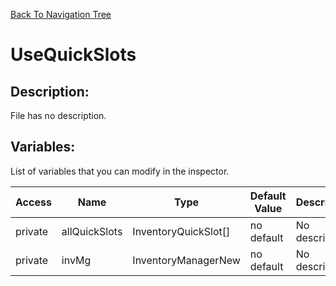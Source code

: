 [Back To Navigation Tree](https://wesleywh.github.io/GameDevRepo/docs/navigation.html)
# UseQuickSlots

## Description:
File has no description.

## Variables:
List of variables that you can modify in the inspector.

|Access|Name|Type|Default Value|Description|
|---|---|---|---|---|
|private|allQuickSlots|InventoryQuickSlot[]|no default|No description.|
|private|invMg|InventoryManagerNew|no default|No description.|
